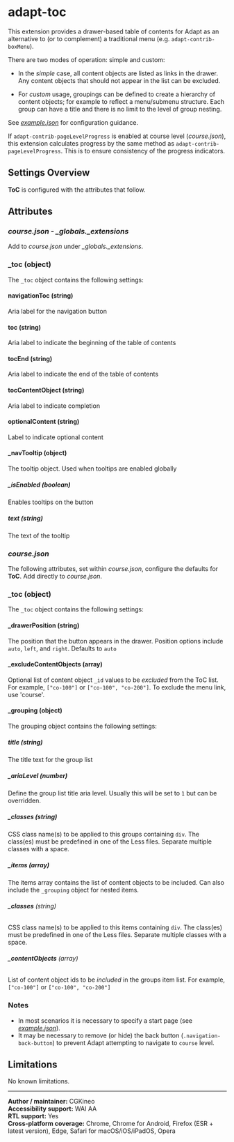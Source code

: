 # adapt-toc

This extension provides a drawer-based table of contents for Adapt as an alternative to (or to complement) a traditional menu (e.g. `adapt-contrib-boxMenu`).

There are two modes of operation: simple and custom:

- In the *simple* case, all content objects are listed as links in the drawer. Any content objects that should not appear in the list can be excluded.

- For *custom* usage, groupings can be defined to create a hierarchy of content objects; for example to reflect a menu/submenu structure. Each group can have a title and there is no limit to the level of group nesting.

See [*example.json*](https://github.com/cgkineo/adapt-toc/blob/master/example.json) for configuration guidance.

If `adapt-contrib-pageLevelProgress` is enabled at course level (*course.json*), this extension calculates progress by the same method as `adapt-contrib-pageLevelProgress`. This is to ensure consistency of the progress indicators.

## Settings Overview

**ToC** is configured with the attributes that follow.

## Attributes

### *course.json - \_globals.\_extensions*

Add to *course.json* under *\_globals.\_extensions*.

### **\_toc** (object)

The `_toc` object contains the following settings:

#### **navigationToc** (string)

Aria label for the navigation button

#### **toc** (string)

Aria label to indicate the beginning of the table of contents

#### **tocEnd** (string)

Aria label to indicate the end of the table of contents

#### **tocContentObject** (string)

Aria label to indicate completion

#### **optionalContent** (string)

Label to indicate optional content

#### **\_navTooltip** (object)

The tooltip object. Used when tooltips are enabled globally

##### **\_isEnabled** (boolean)

Enables tooltips on the button

##### **text** (string)

The text of the tooltip

### *course.json*

The following attributes, set within *course.json*, configure the defaults for **ToC**. Add directly to *course.json*.

### **\_toc** (object)

The `_toc` object contains the following settings:

#### **\_drawerPosition** (string)

The position that the button appears in the drawer. Position options include `auto`, `left`, and `right`. Defaults to `auto`

#### **\_excludeContentObjects** (array)

Optional list of content object `_id` values to be *excluded* from the ToC list. For example, `["co-100"]` or `["co-100", "co-200"]`. To exclude the menu link, use 'course'.

#### **\_grouping** (object)

The grouping object contains the following settings:

##### **title** (string)

The title text for the group list

##### **\_ariaLevel** (number)

Define the group list title aria level. Usually this will be set to `1` but can be overridden.

##### **\_classes** (string)

CSS class name(s) to be applied to this groups containing `div`. The class(es) must be predefined in one of the Less files. Separate multiple classes with a space.

##### **\_items** (array)

The items array contains the list of content objects to be included. Can also include the `_grouping` object for nested items.

###### **\_classes** (string)

CSS class name(s) to be applied to this items containing `div`. The class(es) must be predefined in one of the Less files. Separate multiple classes with a space.

###### **\_contentObjects** (array)

List of content object ids to be *included* in the groups item list. For example, `["co-100"]` or `["co-100", "co-200"]`

### Notes

- In most scenarios it is necessary to specify a start page (see [*example.json*](https://github.com/cgkineo/adapt-toc/blob/master/example.json)).
- It may be necessary to remove (or hide) the back button (`.navigation-back-button`) to prevent Adapt attempting to navigate to `course` level.

## Limitations

No known limitations.

----------------------------

**Author / maintainer:**  CGKineo<br>
**Accessibility support:** WAI AA<br>
**RTL support:** Yes<br>
**Cross-platform coverage:** Chrome, Chrome for Android, Firefox (ESR + latest version), Edge, Safari for macOS/iOS/iPadOS, Opera<br>
